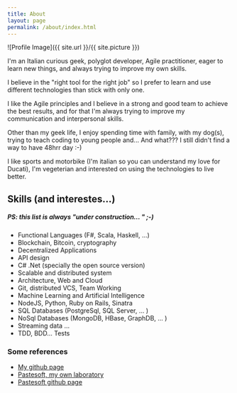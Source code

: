 ```yaml
---
title: About
layout: page
permalink: /about/index.html
---
```

![Profile Image]({{ site.url }}/{{ site.picture }})

<p>I'm an Italian curious geek, polyglot developer, Agile practitioner, eager to learn new things, 
and always trying to improve my own skills.</p>
<p>I believe in the "right tool for the right job" so I prefer to learn and use different technologies than stick with only one.</p>
<p>I like the Agile principles and I believe in a strong and good team to achieve the best results, 
and for that I'm always trying to improve my communication and interpersonal skills.
</p>
<p>
Other than my geek life, I enjoy spending time with family, with my dog(s), trying to teach coding to young people and... And what??? I still didn't find a way to have 48hrr day :-)</p>
<p>
I like sports and motorbike (I'm italian so you can understand my love for Ducati), I'm vegeterian and interested on using the technologies to live better.
</p>
<p>
<h2>Skills (and interestes...)</h2>
<h5>PS: this list is always "under construction... " ;-) </h5>
</p>
<p>
<ul class="skill-list">
	<li>Functional Languages (F#, Scala, Haskell, ...)</li>
	<li>Blockchain, Bitcoin, cryptography</li>
	<li>Decentralized Applications</li>
	<li>API design</li>
	<li>C# .Net (specially the open source version)</li>
	<li>Scalable and distributed system</li>
	<li>Architecture, Web and Cloud</li>
	<li>Git, distributed VCS, Team Working</li>
	<li>Machine Learning and Artificial Intelligence</li>
	<li>NodeJS, Python, Ruby on Rails, Sinatra</li>
	<li>SQL Databases (PostgreSql, SQL Server, ... )</li>
	<li>NoSql Databases (MongoDB, HBase, GraphDB, ... )</li>
	<li>Streaming data ... </li>
	<li>TDD, BDD... Tests</li>
</ul>
</p>
<p>
<h3>Some references</h3>

<ul>
	<li><a href="https://github.com/palutz">My github page</a></li>
	<li><a href="http://www.pastesoft.com">Pastesoft, my own laboratory</a></li>
	<li><a href="https://github.com/pastesoft">Pastesoft github page</a></li>
</ul>
<p>
